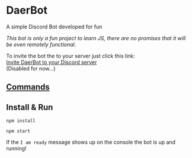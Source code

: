 ---
---
# DaerBot

A simple Discord Bot developed for fun

_This bot is only a fun project to learn JS, there are no promises that it will be even remotely functional._

To invite the bot the to your server just click this link:  
[Invite DaerBot to your Discord server](https://discordapp.com/oauth2/authorize?client_id=360146475033821184&scope=bot&permissions=2146696311)  
(Disabled for now...)

## [Commands](commands.md)

## Install & Run
```
npm install 

npm start
```
If the `I am ready` message shows up on the console the bot is up and running!
